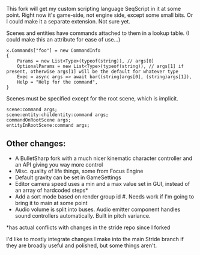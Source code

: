 This fork will get my custom scripting language SeqScript in it at some point. Right now it's game-side, not engine side, except some small bits. Or I could make it a separate extension. Not sure yet.

Scenes and entities have commands attached to them in a lookup table.
(I could make this an attribute for ease of use...)

```
x.Commands["foo"] = new CommandInfo
{
    Params = new List<Type>(typeof(string)), // args[0]
    OptionalParams = new List<Type>(typeof(string)), // args[1] if present, otherwise args[1] will be the default for whatever type
    Exec = async args => await bar((string)args[0], (string)args[1]),
    Help = "Help for the command",
}
```

Scenes must be specified except for the root scene, which is implicit.

```
scene:command args;
scene:entity:childentity:command args;
commandOnRootScene args;
entityInRootScene:command args;
```

## Other changes:
- A BulletSharp fork with a much nicer kinematic character controller and an API giving you way more control
- Misc. quality of life things, some from Focus Engine
- Default gravity can be set in GameSettings
- Editor camera speed uses a min and a max value set in GUI, instead of an array of hardcoded steps*
- Add a sort mode based on render group id #. Needs work if I'm going to bring it to main at some point
- Audio volume is split into buses. Audio emitter component handles sound controllers automatically. Built in pitch variance.

*has actual conflicts with changes in the stride repo since I forked

I'd like to mostly integrate changes I make into the main Stride branch if they are broadly useful and polished, but some things aren't.
